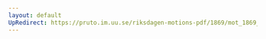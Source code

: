 ```yaml
---
layout: default
UpRedirect: https://pruto.im.uu.se/riksdagen-motions-pdf/1869/mot_1869__ak__89/mot_1869__ak__89-001.pdf
---
```

